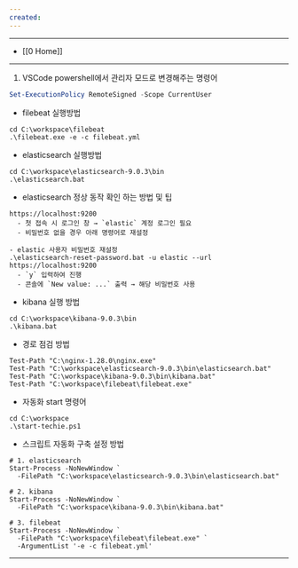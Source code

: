 ```yaml
---
created:
---
```

---
- [[0 Home]]
---

1. VSCode powershell에서 관리자 모드로 변경해주는 명령어
```powershell
Set-ExecutionPolicy RemoteSigned -Scope CurrentUser
```

- filebeat 실행방법
```
cd C:\workspace\filebeat
.\filebeat.exe -e -c filebeat.yml
```

- elasticsearch 실행방법
```
cd C:\workspace\elasticsearch-9.0.3\bin
.\elasticsearch.bat
```

- elasticsearch 정상 동작 확인 하는 방법 및 팁
```
https://localhost:9200
  - 첫 접속 시 로그인 창 → `elastic` 계정 로그인 필요
  - 비밀번호 없을 경우 아래 명령어로 재설정

- elastic 사용자 비밀번호 재설정
.\elasticsearch-reset-password.bat -u elastic --url https://localhost:9200
  - `y` 입력하여 진행
  - 콘솔에 `New value: ...` 출력 → 해당 비밀번호 사용
```

- kibana 실행 방법
```
cd C:\workspace\kibana-9.0.3\bin
.\kibana.bat
```

- 경로 점검 방법
```
Test-Path "C:\nginx-1.28.0\nginx.exe"
Test-Path "C:\workspace\elasticsearch-9.0.3\bin\elasticsearch.bat"
Test-Path "C:\workspace\kibana-9.0.3\bin\kibana.bat"
Test-Path "C:\workspace\filebeat\filebeat.exe"
```

- 자동화 start 명령어
```
cd C:\workspace
.\start-techie.ps1
```

- 스크립트 자동화 구축 설정 방법
```
# 1. elasticsearch
Start-Process -NoNewWindow `
  -FilePath "C:\workspace\elasticsearch-9.0.3\bin\elasticsearch.bat"

# 2. kibana
Start-Process -NoNewWindow `
  -FilePath "C:\workspace\kibana-9.0.3\bin\kibana.bat"

# 3. filebeat
Start-Process -NoNewWindow `
  -FilePath "C:\workspace\filebeat\filebeat.exe" `
  -ArgumentList '-e -c filebeat.yml'
```


---
